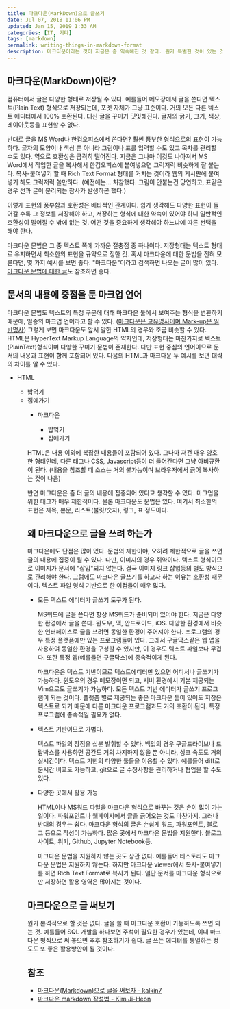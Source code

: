 ```yaml
---
title: 마크다운(MarkDown)으로 글쓰기
date: Jul 07, 2018 11:06 PM
updated: Jan 15, 2019 1:33 AM
categories: [IT, 기타]
tags: [markdown]
permalink: writing-things-in-markdown-format
description: 마크다운이라는 것이 지금은 좀 익숙해진 것 같다. 뭔가 특별한 것이 있는 것은 아니지만 나름 특별하게 사용되는 마크다운에 대한 생각
---
```



## 마크다운(MarkDown)이란?

컴퓨터에서 글은 다양한 형태로 저장될 수 있다. 예를들어 메모장에서 글을 쓴다면 텍스트(Plain Text) 형식으로 저장되는데, 포멧 자체가 그냥 표준이다. 거의 모든 다른 텍스트 에디터에서 100% 호환된다. 대신 글을 꾸미기 밋밋해진다. 글자의 굵기, 크기, 색상, 레이아웃등을 표현할 수 없다.

반대로 글을 MS Word나 한컴오피스에서 쓴다면? 훨씬 풍부한 형식으로의 표현이 가능하다. 글자의 모양이나 색상 뿐 아니라 그림이나 표를 입력할 수도 있고 목차를 관리할 수도 있다. 역으로 호환성은 급격히 떨어진다. 지금은 그나마 이것도 나아져서 MS Word에서 작업한 글을 복사해서 한컴오피스에 붙여넣으면 그럭저럭 비슷하게 잘 붙는다. 복사-붙여넣기 할 때 Rich Text Format 형태를 거치는 것이라 웹의 게시판에 붙여넣기 해도 그럭저럭 쓸만하다. (예전에는... 처참했다. 그림이 안붙는건 당연하고, 표같은 경우 선과 글이 분리되는 참사가 발생하곤 했다.)

이렇게 표현의 풍부함과 호환성은 배타적인 관계이다. 쉽게 생각해도 다양한 표현이 들어갈 수록 그 정보를 저장해야 하고, 저장하는 형식에 대한 약속이 있어야 하니 일반적인 호환성이 떨어질 수 밖에 없는 것. 어떤 것을 중요하게 생각해야 하느냐에 따른 선택을 해야 한다.

마크다운 문법은 그 중 텍스트 쪽에 가까운 절충점 중 하나이다. 저장형태는 텍스트 형태로 유지하면서 최소한의 표현을 규약으로 정한 것. 혹시 마크다운에 대한 문법을 전혀 모른다면, 몇 가지 예시를 보면 좋다. "마크다운"이라고 검색하면 나오는 글이 많이 있다. [마크다운 문법에 대한 글](https://gist.github.com/ihoneymon/652be052a0727ad59601)도 참조하면 좋다.

## 문서의 내용에 중점을 둔 마크업 언어

마크다운 문법도 텍스트의 특정 구문에 대해 마크다운 툴에서 보여주는 형식을 변환하기 때문에, 일종의 마크업 언어라고 할 수 있다. ([마크다운은 고유명사이며 Mark-up은 일반명사](https://stackoverflow.com/questions/24041/markdown-vs-markup-are-they-related)) 그렇게 보면 마크다운도 앞서 말한 HTML의 경우와 조금 비슷할 수 있다. HTML은 HyperText Markup Language의 약자인데, 저장형태는 마찬가지로 텍스트(PlainText)형식이며 다양한 꾸미기 문법이 존재한다. 다만 표현 중심의 언어이므로 문서의 내용과 표현이 함께 포함되어 있다. 다음의 HTML과 마크다운 두 예시를 보면 대략의 차이를 알 수 있다.

- HTML

    <ul>
      <li>밥먹기</li>
      <li>집에가기</li>
    <ul>

- 마크다운

    * 밥먹기
    * 집에가기

HTML은 내용 이외에 복잡한 내용들이 포함되어 있다. 그나마 저건 매우 양호한 형태인데, 다른 태그나 CSS, Javascript등이 더 들어간다면 그냥 아비규환이 된다. (내용을 참조할 때 소스는 거의 불가능이며 브라우저에서 긁어 복사하는 것이 나음)

반면 마크다운은 좀 더 글의 내용에 집중되어 있다고 생각할 수 있다. 마크업을 위한 태그가 매우 제한적이다. 물론 마크다운도 문법은 있다. 여기서 최소한의 표현은 제목, 본문, 리스트(불릿/숫자), 링크, 표 정도이다.

## 왜 마크다운으로 글을 쓰려 하는가

마크다운에도 단점은 많이 있다. 문법의 제한이야, 오히려 제한적으로 글을 쓰면 글의 내용에 집중이 될 수 있다. 다만, 이미지의 경우 쥐약이다. 텍스트 형식이므로 이미지가 문서에 "삽입"되지 않는다. 결국 이미지 링크 삽입등의 별도 방식으로 관리해야 한다. 그럼에도 마크다운 글쓰기를 하고자 하는 이유는 호환성 때문이다. 텍스트 파일 형식 기반으로 한 이점들이 매우 많다.

- 모든 텍스트 에디터가 글쓰기 도구가 된다.

    MS워드에 글을 쓴다면 항상 MS워드가 준비되어 있어야 한다. 지금은 다양한 환경에서 글을 쓴다. 윈도우, 맥, 안드로이드, iOS. 다양한 환경에서 비슷한 인터페이스로 글을 쓰려면 동일한 환경이 주어져야 한다. 프로그램의 경우 특정 플랫폼에만 있는 프로그램들이 있다. 그래서 구글닥스같은 웹 앱을 사용하여 동일한 환경을 구성할 수 있지만, 이 경우도 텍스트 파일보다 무겁다. 또한 특정 앱(예를들면 구글닥스)에 종속적이게 된다.

    마크다운은 텍스트 기반이므로 텍스트에디터만 있으면 어디서나 글쓰기가 가능하다. 윈도우의 경우 메모장이면 되고, 서버 환경에서 기본 제공되는 Vim으로도 글쓰기가 가능하다. 모든 텍스트 기반 에디터가 글쓰기 프로그램이 되는 것이다. 플랫폼 별로 제공되는 좋은 마크다운 툴이 있어도 저장은 텍스트로 되기 때문에 다른 마크다운 프로그램과도 거의 호환이 된다. 특정 프로그램에 종속적일 필요가 없다.

- 텍스트 기반이므로 가볍다.

    텍스트 파일의 장점을 십분 발휘할 수 있다. 백업의 경우 구글드라이브나 드랍박스를 사용하면 공간도 거의 차지하지 않을 뿐 아니라, 싱크 속도도 거의 실시간이다. 텍스트 기반의 다양한 툴들을 이용할 수 있다. 예를들어 diff로 문서간 비교도 가능하고, git으로 글 수정사항을 관리하거나 협업을 할 수도 있다.

- 다양한 곳에서 활용 가능

    HTML이나 MS워드 파일을 마크다운 형식으로 바꾸는 것은 손이 많이 가는 일이다. 파워포인트나 웹페이지에서 글을 긁어오는 것도 마찬가지. 그러나 반대의 경우는 쉽다. 마크다운 형식의 글은 손쉽게 워드, 파워포인트, 블로그 등으로 작성이 가능하다. 많은 곳에서 마크다운 문법을 지원한다. 블로그사이트, 위키, Github, Jupyter Notebook등.

    마크다운 문법을 지원하지 않는 곳도 상관 없다. 예를들어 티스토리도 마크다운 문법은 지원하지 않는다. 하지만 마크다운 viewer에서 복사-붙여넣기를 하면 Rich Text Format로 복사가 된다. 일단 문서를 마크다운 형식으로만 저장하면 활용 영역은 많아지는 것이다.

## 마크다운으로 글 써보기

뭔가 본격적으로 할 것은 없다. 글을 쓸 때 마크다운 호환이 가능하도록 쓰면 되는 것. 예를들어 SQL 개발을 하다보면 주석이 필요한 경우가 있는데, 이때 마크다운 형식으로 써 놓으면 추후 참조하기가 쉽다. 글 쓰는 에디터를 통일하는 정도도 또 좋은 활용방안이 될 것이다.

## 참조

- [마크다운(Markdown)으로 글을 써보자 - kalkin7](http://blog.kalkin7.com/2014/02/10/lets-write-using-markdown/)
- [마크다운 markdown 작성법 - Kim Ji-Heon](https://gist.github.com/ihoneymon/652be052a0727ad59601)
